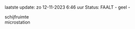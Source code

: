laatste update: 
zo 12-11-2023  6:46   uur 
Status: FAALT - geel - 
<div class="service Y">schijfruimte</div><div class="service Y">microstation</div>